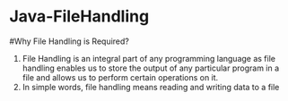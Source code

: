 # Java-FileHandling

#Why File Handling is Required?
1. File Handling is an integral part of any programming language as file handling enables us to store the output of any particular program in a file and allows us to perform certain operations on it.
2. In simple words, file handling means reading and writing data to a file
